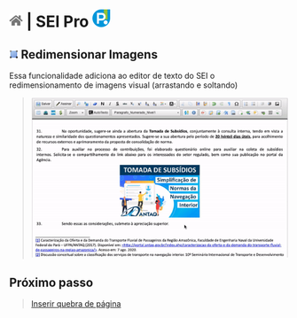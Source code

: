 # [![Home](../img/home.png)](../) |  SEI Pro ![Icone](../img/icon-32.png)

## ![SEI Pro Redimensionar Imagens](../img/icon-redimensionaimg.png) Redimensionar Imagens

Essa funcionalidade adiciona ao editor de texto do SEI o redimensionamento de imagens visual (arrastando e soltando)

> ![Tela Estilo de Tabelas](../img/tela-redimensionaimg.gif) 

## Próximo passo

> [Inserir quebra de página](./QUEBRAPAGINA.md)

